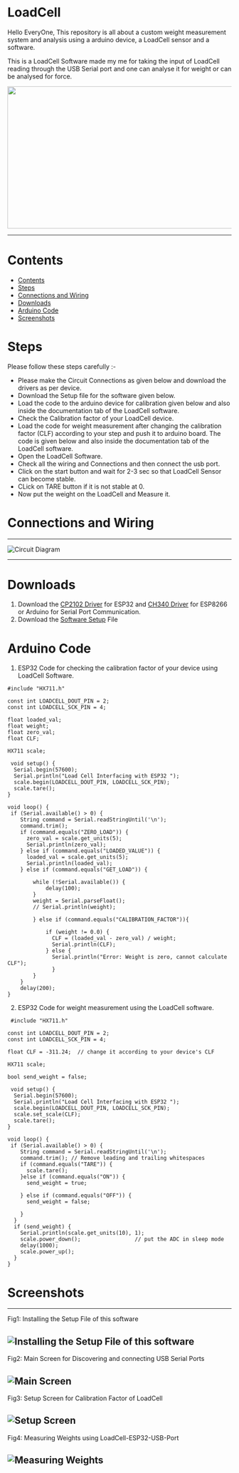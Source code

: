 # LoadCell
Hello EveryOne, This repository is all about a custom weight measurement system and analysis using a arduino device, a LoadCell sensor and a software.

This is a LoadCell Software made my me for taking the input of LoadCell reading through the USB Serial port and one can analyse it for weight or can be analysed for force.
<div style="text-align:center;">
  <img src="https://github.com/NITRR-Vivek/LoadCell_Maries/blob/main/screenshots/LoadCell.gif" width="600" height="318.75" />
</div>

----
# Contents
- [Contents](#contents)
- [Steps](#steps)
- [Connections and Wiring](#connections-and-wiring)
- [Downloads](#downloads)
- [Arduino Code](#arduino-code)
- [Screenshots](#screenshots)
# Steps
Please follow these steps carefully :-
- Please make the Circuit Connections as given below and download the drivers as per device.
- Download the Setup file for the software given below.
- Load the code to the arduino device for calibration given below and also inside the documentation tab of the LoadCell software.
- Check the Calibration factor of your LoadCell device.
- Load the code for weight measurement after changing the calibration factor (CLF) according to your step and push it to arduino board. The code is given below and also inside the documentation tab of the LoadCell software.
- Open the LoadCell Software.
- Check all the wiring and Connections and then connect the usb port.
- Click on the start button and wait for 2-3 sec so that LoadCell Sensor can become stable.
- CLick on TARE button if it is not stable at 0.
- Now put the weight on the LoadCell and Measure it.


# Connections and Wiring
----
![Circuit Diagram](https://github.com/NITRR-Vivek/LoadCell_Maries/blob/main/screenshots/circuit.jpg)

----
# Downloads
1. Download the [CP2102 Driver](https://www.silabs.com/documents/public/software/CP210x_Windows_Drivers.zip) for ESP32 and [CH340 Driver](https://sparks.gogo.co.nz/assets/_site_/downloads/CH34x_Install_Windows_v3_4.zip) for ESP8266 or Arduino for Serial Port Communication.
2. Download the [Software Setup](https://drive.google.com/drive/folders/11rlzUg8vEsF-RtYvvoQi67E6c0J1mg2v?usp=drive_link) File

# Arduino Code
1. ESP32 Code for checking the calibration factor of your device using LoadCell Software.
```arduino
#include "HX711.h"

const int LOADCELL_DOUT_PIN = 2;
const int LOADCELL_SCK_PIN = 4;

float loaded_val;
float weight;
float zero_val;
float CLF;

HX711 scale;

 void setup() {
  Serial.begin(57600);
  Serial.println("Load Cell Interfacing with ESP32 ");
  scale.begin(LOADCELL_DOUT_PIN, LOADCELL_SCK_PIN);
  scale.tare();
}

void loop() {
 if (Serial.available() > 0) {
    String command = Serial.readStringUntil('\n');
    command.trim();
    if (command.equals("ZERO_LOAD")) {
      zero_val = scale.get_units(5);
      Serial.println(zero_val);
    } else if (command.equals("LOADED_VALUE")) { 
      loaded_val = scale.get_units(5);
      Serial.println(loaded_val);
    } else if (command.equals("GET_LOAD")) {
    
        while (!Serial.available()) {
            delay(100);
        }
        weight = Serial.parseFloat();
        // Serial.println(weight);

        } else if (command.equals("CALIBRATION_FACTOR")){

            if (weight != 0.0) {
              CLF = (loaded_val - zero_val) / weight;
              Serial.println(CLF);
            } else {
              Serial.println("Error: Weight is zero, cannot calculate CLF");
              }
        }
    }
    delay(200);
}
```
2. ESP32 Code for weight measurement using the LoadCell software.
```arduino
 #include "HX711.h"

const int LOADCELL_DOUT_PIN = 2;
const int LOADCELL_SCK_PIN = 4;

float CLF = -311.24;  // change it according to your device's CLF

HX711 scale;

bool send_weight = false;

 void setup() {
  Serial.begin(57600);
  Serial.println("Load Cell Interfacing with ESP32 ");
  scale.begin(LOADCELL_DOUT_PIN, LOADCELL_SCK_PIN);
  scale.set_scale(CLF);
  scale.tare();
}

void loop() {
 if (Serial.available() > 0) {
    String command = Serial.readStringUntil('\n');
    command.trim(); // Remove leading and trailing whitespaces
    if (command.equals("TARE")) {
      scale.tare();
    }else if (command.equals("ON")) {
      send_weight = true;
 
    } else if (command.equals("OFF")) {
      send_weight = false;
 
    } 
  }
  if (send_weight) {
    Serial.println(scale.get_units(10), 1);
    scale.power_down();			        // put the ADC in sleep mode
    delay(1000);
    scale.power_up();
  } 
}

```

# Screenshots
----
Fig1: Installing the Setup File of this software

![Installing the Setup File of this software](https://github.com/NITRR-Vivek/LoadCell_Maries/blob/main/screenshots/2.png)
----
Fig2: Main Screen for Discovering and connecting USB Serial Ports

![Main Screen](https://github.com/NITRR-Vivek/LoadCell_Maries/blob/main/screenshots/main_screen.png)
----
Fig3: Setup Screen for Calibration Factor of LoadCell

![Setup Screen](https://github.com/NITRR-Vivek/LoadCell_Maries/blob/main/screenshots/setup.png)
----
Fig4: Measuring Weights using LoadCell-ESP32-USB-Port

![Measuring Weights](https://github.com/NITRR-Vivek/LoadCell_Maries/blob/main/screenshots/weights.png)
----
